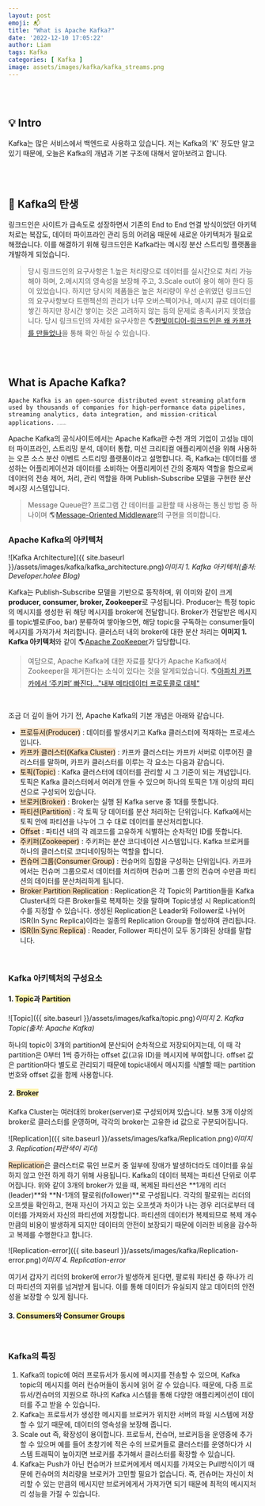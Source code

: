 ```yaml
---
layout: post
emoji: 📬
title: "What is Apache Kafka?"
date: '2022-12-10 17:05:22'
author: Liam
tags: Kafka
categories: [ Kafka ]
image: assets/images/kafka/kafka_streams.png
---
```


<br>
<br>

## 💡 Intro

Kafka는 많은 서비스에서 백엔드로 사용하고 있습니다. 저는 Kafka의 'K' 정도만 알고 있기 때문에, 오늘은 Kafka의 개념과 기본 구조에 대해서 알아보려고 합니다.

<br>
<br>


## 🔎 Kafka의 탄생

링크드인은 사이트가 급속도로 성장하면서 기존의 End to End 연결 방식이었던 아키텍처로는 복잡도, 데이터 파이프라인 관리 등의 어려움 때문에 새로운 아키텍처가 필요로 해졌습니다. 
이를 해결하기 위해 링크드인은 Kafka라는 메시징 분산 스트리밍 플랫폼을 개발하게 되었습니다.

> 당시 링크드인의 요구사항은 1.높은 처리량으로 데이터를 실시간으로 처리 가능 해야 하며, 2.메시지의 영속성을 보장해 주고, 3.Scale out이 용이 해야 한다 등이 있었습니다.
하지만 당시의 제품들은 높은 처리량이 우선 순위였던 링크드인의 요구사항보다 트랜젝션의 관리가 너무 오버스펙이거나, 메시지 큐로 데이터를 쌓긴 하지만 장시간 쌓이는 것은 고려하지 않는 등의 문제로 충족시키지 못했습니다.
당시 링크드인의 자세한 요구사항은 🌎[한빛미디어-링크드인은 왜 카프카를 만들었나](https://www.hanbit.co.kr/media/channel/view.html?cms_code=CMS9400468504)을 통해 확인 하실 수 있습니다.

<br>
<br>


## What is Apache Kafka?

`Apache Kafka is an open-source distributed event streaming platform used by thousands of companies for high-performance data pipelines, 
streaming analytics, data integration, and mission-critical applications.` <span style="color:gray; font-size:2px;">- 출처: Apache Kafka<span>

Apache Kafka의 공식사이트에서는 Apache Kafka란 수천 개의 기업이 고성능 데이터 파이프라인, 스트리밍 분석, 데이터 통합, 미션 크리티컬 애플리케이션을 위해 사용하는 오픈 소스 분산 이벤트 스트리밍 플랫폼이라고 설명합니다.
즉, Kafka는 데이터를 생성하는 어플리케이션과 데이터를 소비하는 어플리케이션 간의 중재자 역할을 함으로써 데이터의 전송 제어, 처리, 관리 역할을 하며 Publish-Subscribe 모델을 구현한 분산 메시징 시스템입니다.

> Message Queue란? 프로그램 간 데이터를 교환할 때 사용하는 통신 방법 중 하나이며 🌎[Message-Oriented Middleware](https://tecoble.techcourse.co.kr/post/2021-07-03-message-oriented-middleware/)의 구현을 의미합니다.


### Apache Kafka의 아키텍처

![Kafka Architecture]({{ site.baseurl }}/assets/images/kafka/kafka_architecture.png)*이미지 1. Kafka 아키텍처(출처: Developer.holee Blog)*

Kafka는 Publish-Subscribe 모델을 기반으로 동작하며, 위 이미와 같이 크게 **producer, consumer, broker, Zookeeper**로 구성됩니다. Producer는 특정 topic의 메시지를 생성한 뒤 해당 메시지를 broker에 전달합니다.
Broker가 전달받은 메시지를 topic별로(Foo, bar) 분류하여 쌓아놓으면, 해당 topic을 구독하는 consumer들이 메시지를 가져가서 처리합니다. 클러스터 내의 broker에 대한 분산 처리는 **이미지 1. Kafka 아키텍처**와 같이 🌎[Apache ZooKeeper](https://zookeeper.apache.org/)가 담당합니다.
> 여담으로, Apache Kafka에 대한 자료를 찾다가 Apache Kafka에서 Zookeeper을 제거한다는 소식이 있다는 것을 알게되었습니다. 🌎[아파치 카프카에서 ‘주키퍼’ 빠진다…"내부 메타데이터 프로토콜로 대체"](https://www.itworld.co.kr/news/235784)

<br>

조금 더 깊이 들어 가기 전, Apache Kafka의 기본 개념은 아래와 같습니다.

- <span style="background-color:#f7ddbe">프로듀서(Producer)</span> : 데이터를 발생시키고 Kafka 클러스터에 적재하는 프로세스입니다.
- <span style="background-color:#f7ddbe">카프카 클러스터(Kafka Cluster)</span> : 카프카 클러스터는 카프카 서버로 이루어진 클러스터를 말하며, 카프카 클러스터를 이루는 각 요소는 다음과 같습니다.
- <span style="background-color:#f7ddbe">토픽(Topic)</span> : Kafka 클러스터에 데이터를 관리할 시 그 기준이 되는 개념입니다. 토픽은 Kafka 클러스터에서 여러개 만들 수 있으며 하나의 토픽은 1개 이상의 파티션으로 구성되어 있습니다.
- <span style="background-color:#f7ddbe">브로커(Broker)</span> : Broker는 실행 된 Kafka serve 중 1대를 뜻합니다.
- <span style="background-color:#f7ddbe">파티션(Partition)</span> : 각 토픽 당 데이터를 분산 처리하는 단위입니다. Kafka에서는 토픽 안에 파티션을 나누어 그 수 대로 데이터를 분산처리합니다.
- <span style="background-color:#f7ddbe">Offset</span> : 파티션 내의 각 레코드를 고유하게 식별하는 순차적인 ID를 뜻합니다.
- <span style="background-color:#f7ddbe">주키퍼(Zookeeper)</span> : 주키퍼는 분산 코디네이션 시스템입니다. Kafka 브로커를 하나의 클러스터로 코디네이팅하는 역할을 합니다.
- <span style="background-color:#f7ddbe">컨슈머 그룹(Consumer Group)</span> : 컨슈머의 집합을 구성하는 단위입니다. 카프카에서는 컨슈머 그룹으로서 데이터를 처리하며 컨슈머 그룹 안의 컨슈머 수만큼 파티션의 데이터를 분산처리하게 됩니다.
- <span style="background-color:#f7ddbe">Broker Partition Replication</span> : Replication은 각 Topic의 Partition들을 Kafka Cluster내의 다른 Broker들로 복제하는 것을 말하며 Topic생성 시 Replication의 수를 지정할 수 있습니다. 생성된 Replication은 Leader와 Follower로 나뉘어 ISR(In Sync Replica)이라는 일종의 Replication Group을 형성하여 관리됩니다.
- <span style="background-color:#f7ddbe">ISR(In Sync Replica)</span> : Reader, Follower 파티션이 모두 동기화된 상태를 말합니다.

<br>

### Kafka 아키텍처의 구성요소

#### 1. <span style="background-color:#fff5b1">Topic</span>과 <span style="background-color:#fff5b1">Partition</span>

![Topic]({{ site.baseurl }}/assets/images/kafka/topic.png)*이미지 2. Kafka Topic(출처: Apache Kafka)*

하나의 topic이 3개의 partition에 분산되어 순차적으로 저장되어지는데, 이 때 각 partition은 0부터 1씩 증가하는 offset 값(고유 ID)을 메시지에 부여합니다.
offset 값은 partition마다 별도로 관리되기 때문에 topic내에서 메시지를 식별할 때는 partition 번호와 offset 값을 함께 사용합니다.

#### 2. <span style="background-color:#fff5b1">Broker</span>

Kafka Cluster는 여러대의 broker(server)로 구성되어져 있습니다. 보통 3개 이상의 broker로 클러스터를 운영하며, 각각의 broker는 고유한 id 값으로 구분되어집니다.

![Replication]({{ site.baseurl }}/assets/images/kafka/Replication.png)*이미지 3. Replication(파란색이 리더)*

<span style="background-color:#f7ddbe">Replication</span>은 클러스터로 묶인 브로커 중 일부에 장애가 발생하더라도 데이터를 유실하지 않고 안전 하게 하기 위해 사용됩니다.
Kafka의 데이터 복제는 파티션 단위로 이루어집니다. 위와 같이 3개의 broker가 있을 때, 복제된 파티션은 **1개의 리더(leader)**와 **N-1개의 팔로워(follower)**로 구성됩니다.
각각의 팔로워는 리더의 오프셋을 확인하고, 현재 자신이 가지고 있는 오프셋과 차이가 나는 경우 리더로부터 데이터를 가져와서 자신의 파티션에 저장합니다. 파티션의 데이터가 복제되므로 복제 개수만큼의
비용이 발생하게 되지만 데이터의 안전이 보장되기 때문에 이러한 비용을 감수하고 복제를 수행한다고 합니다.

![Replication-error]({{ site.baseurl }}/assets/images/kafka/Replication-error.png)*이미지 4. Replication-error*

여기서 갑자기 리더의 broker에 error가 발생하게 된다면, 팔로워 파티션 중 하나가 리더 파티션의 지위를 넘겨받게 됩니다. 
이를 통해 데이터가 유실되지 않고 데이터의 안전성을 보장할 수 있게 됩니다.

#### 3. <span style="background-color:#fff5b1">Consumers</span>와 <span style="background-color:#fff5b1">Consumer Groups</span>






<br>

### Kafka의 특징

1. Kafka의 topic에 여러 프로듀서가 동시에 메시지를 전송할 수 있으며, Kafka topic의 메시지를 여러 컨슈머들이 동시에 읽어 갈 수 있습니다. 
때문에, 다중 프로듀서/컨슈머의 지원으로 하나의 Kafka 시스템을 통해 다양한 애플리케이션이 데이터를 주고 받을 수 있습니다.
2. Kafka는 프로듀서가 생성한 메시지를 브로커가 위치한 서버의 파일 시스템에 저장할 수 있기 때문에, 데이터의 영속성을 보장해 줍니다.
3. Scale out 즉, 확장성이 용이합니다. 프로듀서, 컨슈머, 브로커등을 운영중에 추가할 수 있으며 예를 들어 초창기에 적은 수의 브로커들로 클러스터를 운영하다가 
시스템 트래픽이 높아지면 브로커를 추가해서 클러스터를 확장할 수 있습니다.
4. Kafka는 Push가 아닌 컨슈머가 브로커에게서 메시지를 가져오는 Pull방식이기 때문에 컨슈머의 처리량을 브로커가 고민할 필요가 없습니다. 
즉, 컨슈머는 자신이 처리할 수 있는 만큼의 메시지만 브로커에게서 가져가면 되기 때문에 최적의 메시지처리 성능을 가질 수 있습니다.


<br>
<br>

<br>













